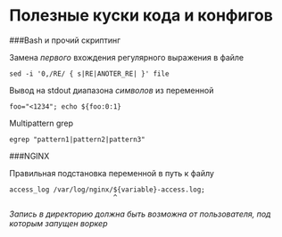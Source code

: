 Полезные куски кода и конфигов
==============================

###Bash и прочий скриптинг

Замена *первого* вхождения регулярного выражения в файле

    sed -i '0,/RE/ { s|RE|ANOTER_RE| }' file

Вывод на stdout диапазона *символов* из переменной

    foo="<1234"; echo ${foo:0:1}

Multipattern grep

    egrep "pattern1|pattern2|pattern3"

###NGINX

Правильная подстановка переменной в путь к файлу

    access_log /var/log/nginx/${variable}-access.log;
                              ^
_Запись в директорию должна быть возможна от пользователя, под которым запущен воркер_
